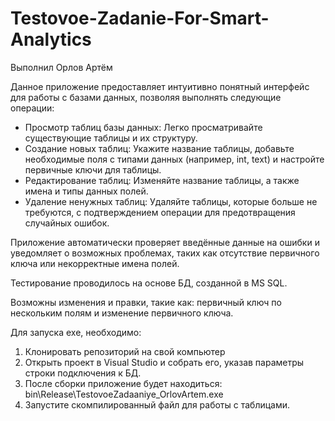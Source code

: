 # Testovoe-Zadanie-For-Smart-Analytics
Выполнил Орлов Артём

Данное приложение предоставляет интуитивно понятный интерфейс для работы с базами данных, позволяя выполнять следующие операции:
  - Просмотр таблиц базы данных: Легко просматривайте существующие таблицы и их структуру.
  - Создание новых таблиц: Укажите название таблицы, добавьте необходимые поля с типами данных (например, int, text) и настройте первичные ключи для таблицы.
  - Редактирование таблиц: Изменяйте название таблицы, а также имена и типы данных полей.
  - Удаление ненужных таблиц: Удаляйте таблицы, которые больше не требуются, с подтверждением операции для предотвращения случайных ошибок.

Приложение автоматически проверяет введённые данные на ошибки и уведомляет о возможных проблемах, таких как отсутствие первичного ключа или некорректные имена полей.

Тестирование проводилось на основе БД, созданной в MS SQL.

Возможны изменения и правки, такие как: первичный ключ по нескольким полям и изменение первичного ключа.

Для запуска exe, необходимо:
1. Клонировать репозиторий на свой компьютер
2. Открыть проект в Visual Studio и собрать его, указав параметры строки подключения к БД.
3. После сборки приложение будет находиться: bin\Release\TestovoeZadaaniye_OrlovArtem.exe
4. Запустите скомпилированный файл для работы с таблицами.

